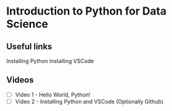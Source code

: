 # Introduction to Python for Data Science

## Useful links
Installing Python
Installing VSCode

## Videos
- [ ] Video 1 - Hello World, Python!
- [ ] Video 2 - Installing Python and VSCode (Optionally Github)